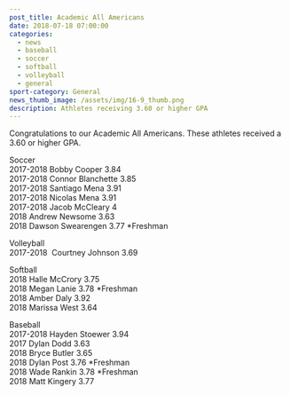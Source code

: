 ```yaml
---
post_title: Academic All Americans
date: 2018-07-18 07:00:00
categories:
  - news
  - baseball
  - soccer
  - softball
  - volleyball
  - general
sport-category: General
news_thumb_image: /assets/img/16-9_thumb.png
description: Athletes receiving 3.60 or higher GPA
---
```


Congratulations to our Academic All Americans. These athletes received a 3.60 or higher GPA.

Soccer<br>2017-2018 Bobby Cooper 3.84<br>2017-2018 Connor Blanchette 3.85<br>2017-2018 Santiago Mena 3.91<br>2017-2018 Nicolas Mena 3.91<br>2017-2018 Jacob McCleary 4<br>2018 Andrew Newsome 3.63<br>2018 Dawson Swearengen 3.77 \*Freshman

Volleyball<br>2017-2018  Courtney Johnson 3.69

Softball<br>2018 Halle McCrory 3.75<br>2018 Megan Lanie 3.78 \*Freshman<br>2018 Amber Daly 3.92<br>2018 Marissa West 3.64

Baseball<br>2017-2018 Hayden Stoewer 3.94<br>2017 Dylan Dodd 3.63<br>2018 Bryce Butler 3.65<br>2018 Dylan Post 3.76 \*Freshman<br>2018 Wade Rankin 3.78 \*Freshman<br>2018 Matt Kingery 3.77